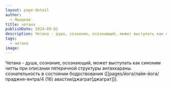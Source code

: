 ```yaml
---
layout: page-detail
author:
  - Яшодеви
title: четана
publishDate: 2024-09-01
description: Четана - душа, сознание, осознающий, может выступать как синоним читты при описании пятеричной структуры антахкараны;
tags:
  - четана
image:
---
```

Четана - душа, сознание, осознающий, может выступать как синоним читты при описании пятеричной структуры антахкараны. сознательность в состоянии бодрствования ([[pages/йога/лайя-йога/праджня-янтра/4 (16) авастхи/джаграт|джаграт]]).

